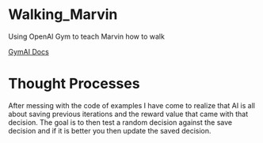 # Walking_Marvin
Using OpenAI Gym to teach Marvin how to walk

[GymAI Docs](https://gym.openai.com/docs)

# Thought Processes

After messing with the code of examples I have come to realize
that AI is all about saving previous iterations and the reward
value that came with that decision. The goal is to then test
a random decision against the save decision and if it is better
you then update the saved decision.